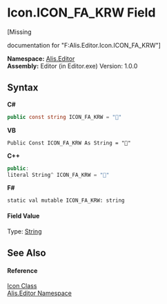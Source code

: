 # Icon.ICON_FA_KRW Field
 

\[Missing <summary> documentation for "F:Alis.Editor.Icon.ICON_FA_KRW"\]

**Namespace:**&nbsp;<a href="b150ade4-39de-a232-5f06-d3cdc1b2c538">Alis.Editor</a><br />**Assembly:**&nbsp;Editor (in Editor.exe) Version: 1.0.0

## Syntax

**C#**<br />
``` C#
public const string ICON_FA_KRW = ""
```

**VB**<br />
``` VB
Public Const ICON_FA_KRW As String = ""
```

**C++**<br />
``` C++
public:
literal String^ ICON_FA_KRW = ""
```

**F#**<br />
``` F#
static val mutable ICON_FA_KRW: string
```


#### Field Value
Type: <a href="https://docs.microsoft.com/dotnet/api/system.string" target="_blank">String</a>

## See Also


#### Reference
<a href="cc0f883c-67f8-f772-c6d7-a60b129f22a7">Icon Class</a><br /><a href="b150ade4-39de-a232-5f06-d3cdc1b2c538">Alis.Editor Namespace</a><br />